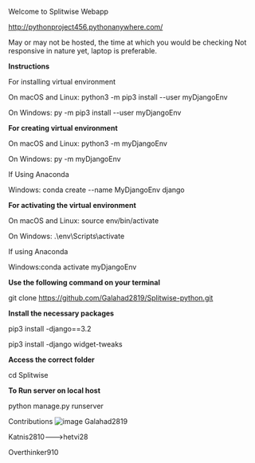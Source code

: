 Welcome to Splitwise Webapp

http://pythonproject456.pythonanywhere.com/

May or may not be hosted, the time at which you would be checking
Not responsive in nature yet, laptop is preferable.


**Instructions**

For installing virtual environment

On macOS and Linux: python3 -m pip3 install --user myDjangoEnv

On Windows: py -m pip3 install --user myDjangoEnv

**For creating virtual environment**

On macOS and Linux: python3 -m myDjangoEnv

On Windows: py -m myDjangoEnv

If Using Anaconda

Windows: conda create --name MyDjangoEnv django

**For activating the virtual environment**

On macOS and Linux: source env/bin/activate

On Windows: .\env\Scripts\activate

If using Anaconda

Windows:conda activate myDjangoEnv

**Use the following command on your terminal**

git clone https://github.com/Galahad2819/Splitwise-python.git

**Install the necessary packages**

pip3 install -django==3.2

pip3 install -django widget-tweaks

**Access the correct folder**

cd Splitwise


**To Run server on local host**

python manage.py runserver

Contributions
![image](https://user-images.githubusercontent.com/73697314/124503287-dde43500-dde2-11eb-923c-d8542cc8effd.png)
Galahad2819

Katnis2810--->hetvi28

Overthinker910
